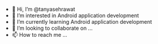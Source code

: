 - 👋 Hi, I’m @tanyasehrawat
- 👀 I’m interested in Android application development
- 🌱 I’m currently learning Android application development
- 💞️ I’m looking to collaborate on ...
- 📫 How to reach me ...

<!---
tanyasehrawat/tanyasehrawat is a ✨ special ✨ repository because its `README.md` (this file) appears on your GitHub profile.
You can click the Preview link to take a look at your changes.
--->
